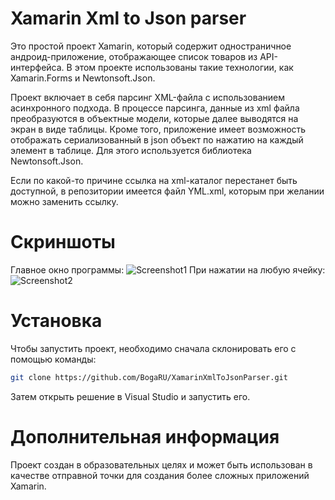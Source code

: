 # Xamarin Xml to Json parser
Это простой проект Xamarin, который содержит одностраничное андроид-приложение, отображающее список товаров из API-интерфейса. В этом проекте использованы такие технологии, как Xamarin.Forms и Newtonsoft.Json.

Проект включает в себя парсинг XML-файла с использованием асинхронного подхода. В процессе парсинга, данные из xml файла преобразуются в объектные модели, которые далее выводятся на экран в виде таблицы. Кроме того, приложение имеет возможность отображать сериализованный в json объект по нажатию на каждый элемент в таблице. Для этого используется библиотека Newtonsoft.Json. 

Если по какой-то причине ссылка на xml-каталог перестанет быть доступной, в репозитории имеется файл YML.xml, которым при желании можно заменить ссылку.

# Скриншоты
Главное окно программы:
![Screenshot1](Screenshots/Screenshot1)
При нажатии на любую ячейку:
![Screenshot2](Screenshots/Screenshot2)

# Установка
Чтобы запустить проект, необходимо сначала склонировать его с помощью команды:
```bash
git clone https://github.com/BogaRU/XamarinXmlToJsonParser.git
```
Затем открыть решение в Visual Studio и запустить его.

# Дополнительная информация
Проект создан в образовательных целях и может быть использован в качестве отправной точки для создания более сложных приложений Xamarin.
